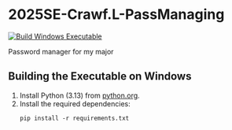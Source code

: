 # 2025SE-Crawf.L-PassManaging

[![Build Windows Executable](https://github.com/TempeHS/2025SE-Crawf.L-PasswordManager/actions/workflows/windows-build.yml/badge.svg)](https://github.com/TempeHS/2025SE-Crawf.L-PasswordManager/actions/workflows/windows-build.yml)

Password manager for my major

## Building the Executable on Windows

1. Install Python (3.13) from [python.org](https://www.python.org/).
2. Install the required dependencies:
   ```
   pip install -r requirements.txt
   ```
